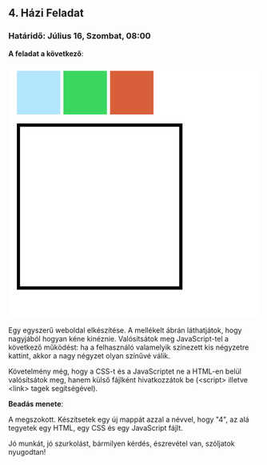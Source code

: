 ## 4. Házi Feladat
### Határidő: Július 16, Szombat, 08:00

**A feladat a következő**:

![Example Layout and Style](https://github.com/schonherz-java-ee-2016-summer/homework/blob/master/assets/schonherz-java-training-2016-summer-web-homework.png)

Egy egyszerű weboldal elkészítése.
A mellékelt ábrán láthatjátok, hogy nagyjából hogyan kéne kinéznie.
Valósítsátok meg JavaScript-tel a következő működést: ha a felhasználó valamelyik színezett kis négyzetre kattint, akkor a nagy
négyzet olyan színűvé válik.

Követelmény még, hogy a CSS-t és a JavaScriptet ne a HTML-en belül valósítsátok meg, hanem külső fájlként hivatkozzátok be (\<script> illetve \<link> tagek segítségével).

**Beadás menete**:

A megszokott. Készítsetek egy új mappát azzal a névvel, hogy "4", az alá tegyetek egy HTML, egy CSS és egy JavaScript fájlt.


Jó munkát, jó szurkolást, bármilyen kérdés, észrevétel van, szóljatok nyugodtan!
